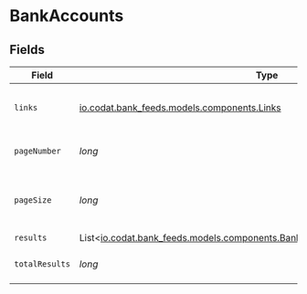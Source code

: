 # BankAccounts


## Fields

| Field                                                                                                                                         | Type                                                                                                                                          | Required                                                                                                                                      | Description                                                                                                                                   | Example                                                                                                                                       |
| --------------------------------------------------------------------------------------------------------------------------------------------- | --------------------------------------------------------------------------------------------------------------------------------------------- | --------------------------------------------------------------------------------------------------------------------------------------------- | --------------------------------------------------------------------------------------------------------------------------------------------- | --------------------------------------------------------------------------------------------------------------------------------------------- |
| `links`                                                                                                                                       | [io.codat.bank_feeds.models.components.Links](../../models/components/Links.md)                                                               | :heavy_check_mark:                                                                                                                            | N/A                                                                                                                                           | {"self":{"href":"/companies/{id}/data/{dataType}"},"current":{"href":"/companies/{id}/data/{dataType}?page=1&pageSize=10"}}                   |
| `pageNumber`                                                                                                                                  | *long*                                                                                                                                        | :heavy_check_mark:                                                                                                                            | Current page number.                                                                                                                          |                                                                                                                                               |
| `pageSize`                                                                                                                                    | *long*                                                                                                                                        | :heavy_check_mark:                                                                                                                            | Number of items to return in results array.                                                                                                   |                                                                                                                                               |
| `results`                                                                                                                                     | List<[io.codat.bank_feeds.models.components.BankAccountsAccountingBankAccount](../../models/components/BankAccountsAccountingBankAccount.md)> | :heavy_minus_sign:                                                                                                                            | N/A                                                                                                                                           |                                                                                                                                               |
| `totalResults`                                                                                                                                | *long*                                                                                                                                        | :heavy_check_mark:                                                                                                                            | Total number of items.                                                                                                                        |                                                                                                                                               |